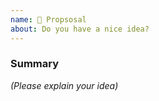 ```yaml
---
name: 🚀 Propsosal
about: Do you have a nice idea?
---
```


### Summary
_(Please explain your idea)_
